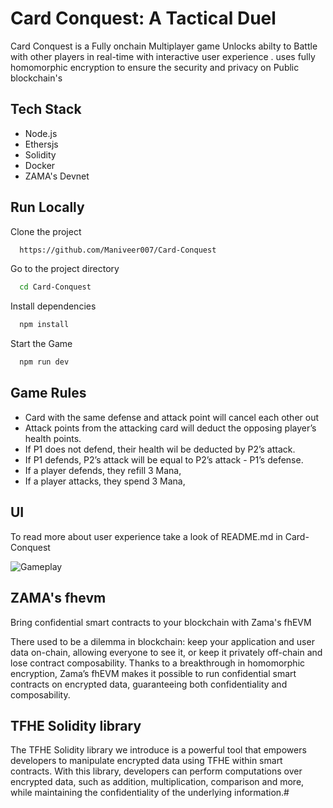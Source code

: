 
# Card Conquest: A Tactical Duel

Card Conquest is a Fully onchain Multiplayer game Unlocks abilty to Battle with other players in real-time with interactive user experience . uses fully homomorphic encryption to ensure the security and privacy on Public blockchain's




## Tech Stack


- Node.js
- Ethersjs
- Solidity
- Docker
- ZAMA's Devnet





## Run Locally

Clone the project

```bash
  https://github.com/Maniveer007/Card-Conquest
```

Go to the project directory

```bash
  cd Card-Conquest
```

Install dependencies

```bash
  npm install
```

Start the Game

```bash
  npm run dev
```




## Game Rules


- Card with the same defense and attack point will cancel each other out
 - Attack points from the attacking card will deduct the opposing player’s health points.
  - If P1 does not defend, their health wil be deducted by P2’s attack.
 - If P1 defends, P2’s attack will be equal to P2’s attack - P1’s defense.
 - If a player defends, they refill 3 Mana,
 - If a player attacks, they spend 3 Mana,


 
## UI

To read more about user experience take a look of README.md in Card-Conquest
 

![Gameplay](https://i.ibb.co/27D9SDT/l.png)




## ZAMA's fhevm


Bring confidential smart contracts to your blockchain with Zama's fhEVM

There used to be a dilemma in blockchain: keep your application and user data on-chain, allowing everyone to see it, or keep it privately off-chain and lose contract composability. Thanks to a breakthrough in homomorphic encryption, Zama’s fhEVM makes it possible to run confidential smart contracts on encrypted data, guaranteeing both confidentiality and composability.


## TFHE Solidity library

The TFHE Solidity library we introduce is a powerful tool that empowers developers to manipulate encrypted data using TFHE within smart contracts. With this library, developers can perform computations over encrypted data, such as addition, multiplication, comparison and more, while maintaining the confidentiality of the underlying information.#
